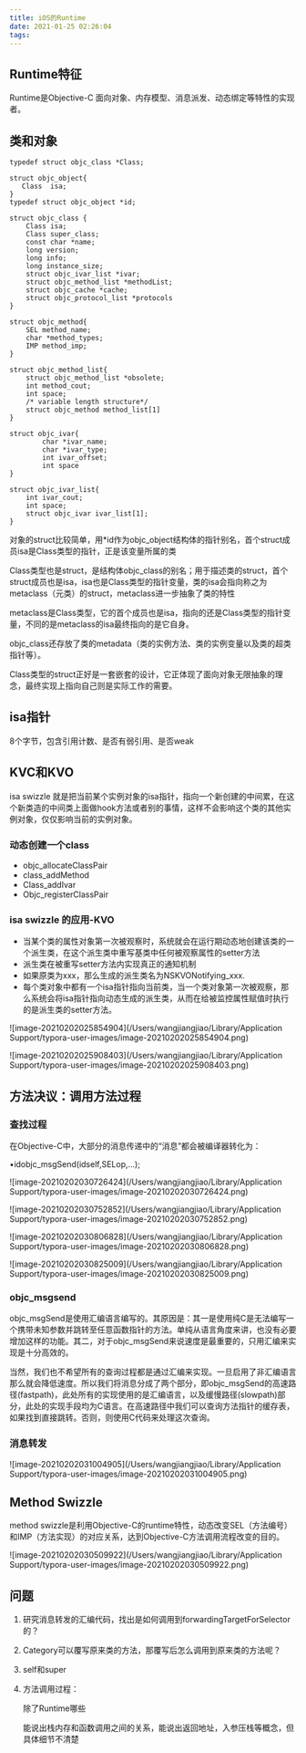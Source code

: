 ```yaml
---
title: iOS的Runtime
date: 2021-01-25 02:26:04
tags:
---
```


## Runtime特征

Runtime是Objective-C 面向对象、内存模型、消息派发、动态绑定等特性的实现者。

## 类和对象

```
typedef struct objc_class *Class;

struct objc_object{
   Class  isa; 
}
typedef struct objc_object *id;
```

```
struct objc_class {
	Class isa;
	Class super_class;
	const char *name;
	long version;
	long info;
	long instance_size;
	struct objc_ivar_list *ivar;
	struct objc_method_list *methodList;
	struct objc_cache *cache;
	struct objc_protocol_list *protocols
}
```

```
struct objc_method{
	SEL method_name;
	char *method_types;
	IMP method_imp;
}
```

```isa指针
struct objc_method_list{
	struct objc_method_list *obsolete;
	int method_cout;
	int space;
	/* variable length structure*/
	struct objc_method method_list[1]
}

```

```
struct objc_ivar{
		char *ivar_name;
		char *ivar_type;
		int ivar_offset;
		int space
}
```

```
struct objc_ivar_list{
	int ivar_cout;
	int space;
	struct objc_ivar ivar_list[1];
}
```

对象的struct比较简单，用*id作为objc_object结构体的指针别名，首个struct成员isa是Class类型的指针，正是该变量所属的类

Class类型也是struct，是结构体objc_class的别名；用于描述类的struct，首个struct成员也是isa，isa也是Class类型的指针变量，类的isa会指向称之为metaclass（元类）的struct，metaclass进一步抽象了类的特性

metaclass是Class类型，它的首个成员也是isa，指向的还是Class类型的指针变量，不同的是metaclass的isa最终指向的是它自身。

objc_class还存放了类的metadata（类的实例方法、类的实例变量以及类的超类指针等）。

Class类型的struct正好是一套嵌套的设计，它正体现了面向对象无限抽象的理念，最终实现上指向自己则是实际工作的需要。





## isa指针

8个字节，包含引用计数、是否有弱引用、是否weak



## KVC和KVO

isa swizzle 就是把当前某个实例对象的isa指针，指向一个新创建的中间累，在这个新类造的中间类上面做hook方法或者别的事情，这样不会影响这个类的其他实例对象，仅仅影响当前的实例对象。

### 动态创建一个class

* objc_allocateClassPair
* class_addMethod
* Class_addIvar
* Objc_registerClassPair

### isa swizzle 的应用-KVO

* 当某个类的属性对象第一次被观察时，系统就会在运行期动态地创建该类的一个派生类，在这个派生类中重写基类中任何被观察属性的setter方法
* 派生类在被重写setter方法内实现真正的通知机制
* 如果原类为xxx，那么生成的派生类名为NSKVONotifying_xxx.
* 每个类对象中都有一个isa指针指向当前类，当一个类对象第一次被观察，那么系统会将isa指针指向动态生成的派生类，从而在给被监控属性赋值时执行的是派生类的setter方法。

![image-20210202025854904](/Users/wangjiangjiao/Library/Application Support/typora-user-images/image-20210202025854904.png)

![image-20210202025908403](/Users/wangjiangjiao/Library/Application Support/typora-user-images/image-20210202025908403.png)



## 方法决议：调用方法过程

### 查找过程

在Objective-C中，大部分的消息传递中的“消息”都会被编译器转化为：

•idobjc_msgSend(idself,SELop,...);

![image-20210202030726424](/Users/wangjiangjiao/Library/Application Support/typora-user-images/image-20210202030726424.png)

![image-20210202030752852](/Users/wangjiangjiao/Library/Application Support/typora-user-images/image-20210202030752852.png)

![image-20210202030806828](/Users/wangjiangjiao/Library/Application Support/typora-user-images/image-20210202030806828.png)

![image-20210202030825009](/Users/wangjiangjiao/Library/Application Support/typora-user-images/image-20210202030825009.png)



### objc_msgsend

objc_msgSend是使用汇编语言编写的。其原因是：其一是使用纯C是无法编写一个携带未知参数并跳转至任意函数指针的方法。单纯从语言角度来讲，也没有必要增加这样的功能。其二，对于objc_msgSend来说速度是最重要的，只用汇编来实现是十分高效的。

当然，我们也不希望所有的查询过程都是通过汇编来实现。一旦启用了非汇编语言那么就会降低速度。所以我们将消息分成了两个部分，即objc_msgSend的高速路径(fastpath)，此处所有的实现使用的是汇编语言，以及缓慢路径(slowpath)部分，此处的实现手段均为C语言。在高速路径中我们可以查询方法指针的缓存表，如果找到直接跳转。否则，则使用C代码来处理这次查询。



### 消息转发

![image-20210202031004905](/Users/wangjiangjiao/Library/Application Support/typora-user-images/image-20210202031004905.png)

## Method Swizzle

method swizzle是利用Objective-C的runtime特性，动态改变SEL（方法编号）和IMP（方法实现）的对应关系，达到Objective-C方法调用流程改变的目的。

![image-20210202030509922](/Users/wangjiangjiao/Library/Application Support/typora-user-images/image-20210202030509922.png)

## 问题

1. 研究消息转发的汇编代码，找出是如何调用到forwardingTargetForSelector的？

   

2. Category可以覆写原来类的方法，那覆写后怎么调用到原来类的方法呢？

   

3. self和super

   

4. 方法调用过程：

   除了Runtime哪些

   能说出栈内存和函数调用之间的关系，能说出返回地址，入参压栈等概念，但具体细节不清楚

